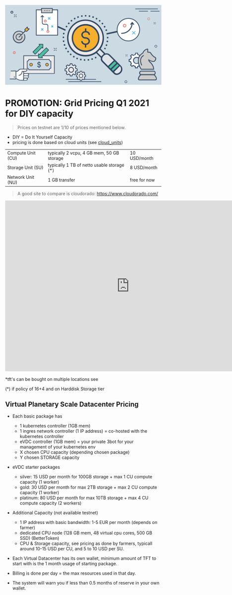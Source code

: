 ![](img/tfgrid_pricing.png)

# PROMOTION: Grid Pricing Q1 2021 for DIY capacity

> Prices on testnet are 1/10 of prices mentioned below. 

- DIY = Do It Yourself Capacity
- pricing is done based on cloud units (see [cloud_units](threefold:cloud_units))

|   |   |   |
|---|---|---|
| Compute Unit (CU)  | typically 2 vcpu, 4 GB mem, 50 GB storage   |  10 USD/month |
| Storage Unit (SU)  | typically 1 TB of netto usable storage (*) |  8 USD/month |
| Network Unit (NU)  | 1 GB transfer |  free for now  |

> A good site to compare is cloudorado: https://www.cloudorado.com/

<iframe width="800" height="550" src='https://secure.threefold.me/sheet/#/2/sheet/view/zfWF8KaPaXtPl3yhLFXFnQQlMqjlPL92GJMP2FgGYmQ/embed/'  frameborder="0" allow="accelerometer; autoplay; encrypted-media; gyroscope; picture-in-picture" allowfullscreen ></iframe>

<!-- https://secure.threefold.me/sheet/#/2/sheet/edit/EB6ATx-6lu3rAIrwt6xG2Bye/ -->

*tft's can be bought on multiple locations see 

(*) if policy of 16+4 and on Harddisk Storage tier

## Virtual Planetary Scale Datacenter Pricing 

- Each basic package has
  - 1 kubernetes controller (1GB mem) 
  - 1 ingres network controller (1 IP address) = co-hosted with the kubernetes controller
  - eVDC controller (1GB mem) = your private 3bot for your management of your kubernetes env
  - X chosen CPU capacity (depending chosen package)
  - Y chosen STORAGE capacity

- eVDC starter packages
  - silver: 15 USD per month for 100GB storage + max 1 CU compute capacity (1 worker)
  - gold: 30 USD per month for max 2TB storage + max 2 CU compute capacity (1 worker)
  - platinum: 80 USD per month for max 10TB storage + max 4 CU compute capacity (2 workers)
  

- Additional Capacity (not available testnet)
  - 1 IP address with basic bandwidth: 1-5 EUR per month (depends on farmer)
  - dedicated CPU node (128 GB mem, 48 virtual cpu cores, 500 GB SSD) (BetterToken)
  - CPU & Storage capacity, see pricing as done by farmers, typicall around 10-15 USD per CU, and 5 to 10 USD per SU.


- Each Virtual Datacenter has its own wallet, minimum amount of TFT to start with is the 1 month usage of starting package.
- Billing is done per day = the max resources used in that day.
- The system will warn you if less than 0.5 months of reserve in your own wallet.

<!-- VDC specs see https://secure.threefold.tech/code/#/2/code/edit/pbmgtTbseUPmClELQiYRvQeD/ -->
